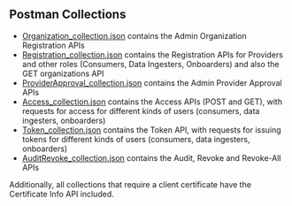 ## Postman Collections

* [Organization_collection.json](Organization_collection.json) contains the Admin Organization Registration APIs
* [Registration_collection.json](Registration_collection.json) contains the Registration APIs for Providers and other roles (Consumers, Data Ingesters, Onboarders) and also the GET organizations API 
* [ProviderApproval_collection.json](ProviderApproval_collection.json) contains the Admin Provider Approval APIs
* [Access_collection.json](Access_collection.json) contains the Access APIs (POST and GET), with requests for access for different kinds of users (consumers, data ingesters, onboarders)
* [Token_collection.json](Token_collection.json) contains the Token API, with requests for issuing tokens for different kinds of users (consumers, data ingesters, onboarders)
* [AuditRevoke_collection.json](AuditRevoke_collection.json) contains the Audit, Revoke and Revoke-All APIs

Additionally, all collections that require a client certificate have the Certificate Info API included.
